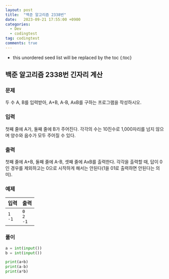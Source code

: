 ```yaml
---
layout: post
title:  "백준 알고리즘 2338번"
date:   2023-09-21 17:55:00 +0900
categories:
  - Dev
  - codingtest
tag: codingtest
comments: true
---
```


* this unordered seed list will be replaced by the toc
{:toc}

## 백준 알고리즘 2338번 긴자리 계산

### 문제

두 수 A, B를 입력받아, A+B, A-B, AxB를 구하는 프로그램을 작성하시오.

### 입력

첫째 줄에 A가, 둘째 줄에 B가 주어진다. 각각의 수는 10진수로 1,000자리를 넘지 않으며 양수와 음수가 모두 주어질 수 있다.

### 출력

첫째 줄에 A+B, 둘째 줄에 A-B, 셋째 줄에 AxB를 출력한다. 각각을 출력할 때, 답이 0인 경우를 제외하고는 0으로 시작하게 해서는 안된다(1을 01로 출력하면 안된다는 의미).

### 예제

| 입력 | 출력 |
| --- | --- |
| `1` <br/> `-1` | `0` <br/> `2` <br/> `-1` |

### 풀이

```py
a = int(input())
b = int(input())

print(a+b)
print(a-b)
print(a*b)
```